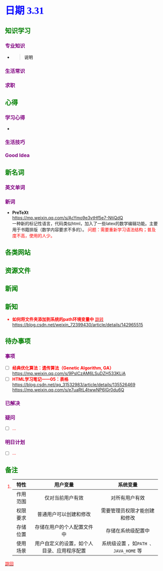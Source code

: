 ## <font color = blue face=楷体 size=6>日期 3.31 </font>

## <font color = green>知识学习 </font>
### <font color = purple>专业知识 </font>
+ 
   > <font color = o> 说明 </font>
### <font color = purple>生活常识 </font>

### <font color = purple>求职 </font>



## <font color = green>心得 </font>
### <font color = purple>学习心得 </font>
+ 
### <font color = purple>生活技巧 </font>

### <font color = purple>Good Idea </font>



## <font color = green>新名词 </font>
### <font color = purple>英文单词 </font>
### <font color = purple>新词 </font>
+ **PreTeXt**  
	https://mp.weixin.qq.com/s/AcYmo9e3vtHf5e7-NtjQdQ  
	一种新的标记性语言，代码类似html，加入了一些latex的数学编辑功能。主要用于书籍排版（数学内容要求不多的）。
	<font color =red> 问题：需要重新学习语法结构；普及度不高，使用的人少。


## <font color = green>各类网站 </font>


## <font color = green>资源文件 </font>


## <font color = green>新闻 </font>


## <font color = green>新知 </font>
+ **如何将文件夹添加到系统的path环境变量中** <a id ="01-1">
  [<font color = red>跳转</font>](#01-2)
	https://blog.csdn.net/weixin_72399430/article/details/142965515
	

## <font color = green>待办事项 </font>
### <font color = purple>事项 </font>
- [ ] **经典优化算法：遗传算法（Genetic Algorithm, GA）**  
	https://mp.weixin.qq.com/s/9PslCzAM6LSuDZH533KLjA
- [ ] **HTML学习笔记——05：表格**  
	https://blog.csdn.net/qq_31532983/article/details/135526469
	https://mp.weixin.qq.com/s/e7uaRtL4twwNP6lGr0du6Q
### <font color = purple>已解决 </font>
### <font color = purple>疑问 </font>
- [ ] ...
### <font color = purple>明日计划 </font>
- [ ] ...


## <font color = green>备注 </font>
1. |特性|用户变量|系统变量|
	|:--:|:--:|:--:|	  
	| 作用范围 |  仅对当前用户有效 | 对所有用户有效 |  
	| 权限要求 | 普通用户可以创建和修改 | 需要管理员权限才能创建和修改 |
	| 存储位置 | 存储在用户的个人配置文件中 | 存储在系统级配置中 |
	| 使用场景 | 用户自定义的设置，如个人目录、应用程序配置 | 系统级设置 ，如`PATH 、JAVA_HOME` 等 |	  
 <a id ="01-2">[<font color = red>跳回</font>](#01-1)
 
 
 
<!--stackedit_data:
eyJoaXN0b3J5IjpbLTM5NzYxMTE0NywtNTUwMDAzNDEwLDU2Mj
Q3MzAxNywzMDYyNzI4NSwxMzAxMzI5OTc2LC0zNDczNTI3MjYs
NTE2OTAyMDA3LDU0NzkzNDUxMCwtMTI5MDQxNjA5NCwtMTg2Nj
Y5MTY0Nyw4NTg1NzYzMzMsLTY1ODYwNDkxMCwxODEyMDc3NDQy
LC0zNTg2MDU1ODMsMTc2MDQ0MjQ4OSwtMjA0NzQ2ODg4MSwtMT
U5Njg0MTg0LDIzNjkxOTIzN119
-->